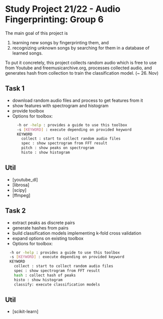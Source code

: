 # Study Project 21/22 - Audio Fingerprinting: Group 6

The main goal of this project is
  1. learning new songs by fingerprinting them, and
  2. recognizing unknown songs by searching for them in a database of learned songs.

To put it concretely, this project collects random audio which is free to use from Youtube and freemusicarchive.org, processes collected audio, and generates hash from collection to train the classification model. (~ 26. Nov)

## Task 1
- download random audio files and process to get features from it
- show features with spectrogram and histogram
- provide toolbox
- Options for toolbox:
  ```sh
    -h or -help : provides a guide to use this toolbox 
    -s [KEYWORD] : execute depending on provided keyword
    KEYWORD
      collect : start to collect random audio files
      spec : show spectrogram from FFT result
      pitch : show peaks on spectrogram
      histo : show histogram
  ```

## Util
- [youtube_dl]
- [librosa]
- [scipy]
- [ffmpeg]


## Task 2
 - extract peaks as discrete pairs
 - generate hashes from pairs
 - build classification models implementing k-fold cross validation
 - expand options on existing toolbox
 - Options for toolbox:
  ```sh
    -h or -help : provides a guide to use this toolbox 
    -s [KEYWORD] : execute depending on provided keyword
    KEYWORD
      collect : start to collect random audio files
      spec : show spectrogram from FFT result
      hash : collect hash of peaks
      histo : show histogram
      classify: execute classification models
  ```
 
 ## Util
- [scikit-learn]

